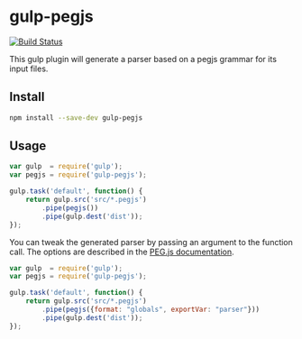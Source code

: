# gulp-pegjs

[![Build Status](https://travis-ci.org/jonathanbp/gulp-pegjs.svg?branch=master)](https://travis-ci.org/jonathanbp/gulp-pegjs)

This gulp plugin will generate a parser based on a pegjs grammar for its input files.

## Install

```bash
npm install --save-dev gulp-pegjs
```

## Usage

```javascript
var gulp  = require('gulp');
var pegjs = require('gulp-pegjs');

gulp.task('default', function() {
    return gulp.src('src/*.pegjs')
        .pipe(pegjs())
        .pipe(gulp.dest('dist'));
});
```

You can tweak the generated parser by passing an argument to the function call.
The options are described in the [PEG.js documentation](https://pegjs.org/documentation).
```javascript
var gulp  = require('gulp');
var pegjs = require('gulp-pegjs');

gulp.task('default', function() {
    return gulp.src('src/*.pegjs')
        .pipe(pegjs({format: "globals", exportVar: "parser"}))
        .pipe(gulp.dest('dist'));
});
```
